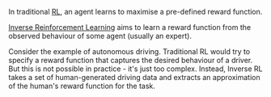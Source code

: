 In traditional [RL](../Dave%20Silver%20Course/Lecture%201%20-%20Introduction%20to%20RL.md), an agent learns to maximise a pre-defined reward function.

[Inverse Reinforcement Learning](https://thegradient.pub/learning-from-humans-what-is-inverse-reinforcement-learning/) aims to learn a reward function from the observed behaviour of some agent (usually an expert).

Consider the example of autonomous driving. Traditional RL would try to specify a reward function that captures the desired behaviour of a driver. But this is not possible in practice - it's just too complex. Instead, Inverse RL takes a set of human-generated driving data and extracts an approximation of the human's reward function for the task.